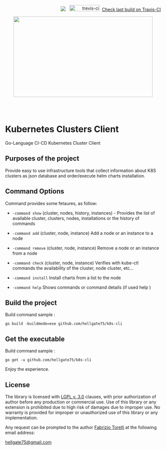<p align="right">
 <img src="https://github.com/hellgate75/k8s-cli/workflows/Go/badge.svg?branch=master"></img>
&nbsp;&nbsp;<img src="https://api.travis-ci.com/hellgate75/k8s-cli.svg?branch=master" alt="trevis-ci" width="98" height="20" />&nbsp;&nbsp;<a href="https://travis-ci.com/hellgate75/k8s-cli">Check last build on Travis-CI</a>
 </p>
<p align="center">
<image width="450" height="260" src="images/k8s-logo.png">
</p>
<br/>
<br/>

# Kubernetes Clusters Client
Go-Language CI-CD Kubernetes Cluster Client

## Purposes of the project

Provide easy to use infrastructure tools that collect information about K8S clusters as json database and order/execute helm charts installation.


## Command Options

Command provides some fetaures, as follow:

* `-command show` (cluster, nodes, history, instances) - Provides the list of available cluster, clusters, nodes, installations or the history of commands

* `-command add` (cluster, node, instance) Add  a node or an instance to a node

* `-command remove` (cluster, node, instance) Remove  a node or an instance from a node

* `-command check` (cluster, node, instance) Verifies with kube-ctl commands the availability of the cluster, node cluster, etc...

* `-command install` Install charts from a list to the node

* `-command help` Shows commands or command details (if used help <command>)


## Build the project

Build command sample :
```
go build -buildmode=exe github.com/hellgate75/k8s-cli
```

## Get the executable

Build command sample :
```
go get -u github.com/hellgate75/k8s-cli
```

Enjoy the experience.

## License

The library is licensed with [LGPL v. 3.0](/LICENSE) clauses, with prior authorization of author before any production or commercial use. Use of this library or any extension is prohibited due to high risk of damages due to improper use. No warranty is provided for improper or unauthorized use of this library or any implementation.

Any request can be prompted to the author [Fabrizio Torelli](https://www.linkedin.com/in/fabriziotorelli) at the following email address:

[hellgate75@gmail.com](mailto:hellgate75@gmail.com)

